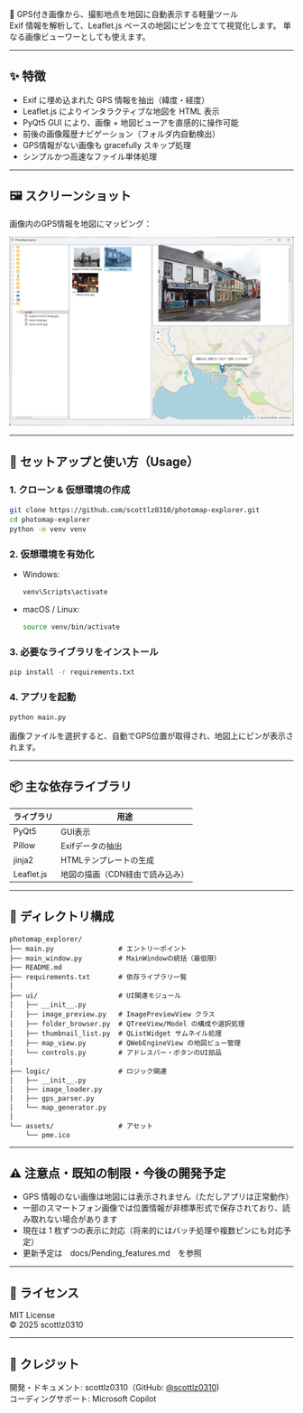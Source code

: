 📍 GPS付き画像から、撮影地点を地図に自動表示する軽量ツール  
Exif 情報を解析して、Leaflet.js ベースの地図にピンを立てて視覚化します。
単なる画像ビューワーとしても使えます。

---

## ✨ 特徴

- Exif に埋め込まれた GPS 情報を抽出（緯度・経度）
- Leaflet.js によりインタラクティブな地図を HTML 表示
- PyQt5 GUI により、画像 + 地図ビューアを直感的に操作可能
- 前後の画像履歴ナビゲーション（フォルダ内自動検出）
- GPS情報がない画像も gracefully スキップ処理
- シンプルかつ高速なファイル単体処理

---

## 🖼️ スクリーンショット

画像内のGPS情報を地図にマッピング：

![スクリーンショット](docs/screenshot_dingle.jpg)

---

## 🚀 セットアップと使い方（Usage）

### 1. クローン & 仮想環境の作成

```bash
git clone https://github.com/scottlz0310/photomap-explorer.git
cd photomap-explorer
python -m venv venv
```

### 2. 仮想環境を有効化

- Windows:
  ```bash
  venv\Scripts\activate
  ```

- macOS / Linux:
  ```bash
  source venv/bin/activate
  ```

### 3. 必要なライブラリをインストール

```bash
pip install -r requirements.txt
```

### 4. アプリを起動

```bash
python main.py
```

画像ファイルを選択すると、自動でGPS位置が取得され、地図上にピンが表示されます。

---

## 📦 主な依存ライブラリ

| ライブラリ | 用途 |
|------------|------|
| PyQt5      | GUI表示 |
| Pillow     | Exifデータの抽出 |
| jinja2     | HTMLテンプレートの生成 |
| Leaflet.js | 地図の描画（CDN経由で読み込み） |

---

## 📁 ディレクトリ構成

```
photomap_explorer/
├── main.py                # エントリーポイント
├── main_window.py         # MainWindowの統括（最低限）
├── README.md
├── requirements.txt       # 依存ライブラリ一覧
│
├── ui/                    # UI関連モジュール
│   ├── __init__.py
│   ├── image_preview.py   # ImagePreviewView クラス
│   ├── folder_browser.py  # QTreeView/Model の構成や選択処理
│   ├── thumbnail_list.py  # QListWidget サムネイル処理
│   ├── map_view.py        # QWebEngineView の地図ビュー管理
│   └── controls.py        # アドレスバー・ボタンのUI部品
│
├── logic/                 # ロジック関連
│   ├── __init__.py
│   ├── image_loader.py
│   ├── gps_parser.py
│   └── map_generator.py
│
└── assets/                # アセット
    └── pme.ico
```

---

## ⚠️ 注意点・既知の制限・今後の開発予定

- GPS 情報のない画像は地図には表示されません（ただしアプリは正常動作）
- 一部のスマートフォン画像では位置情報が非標準形式で保存されており、読み取れない場合があります
- 現在は 1 枚ずつの表示に対応（将来的にはバッチ処理や複数ピンにも対応予定）
- 更新予定は　docs/Pending_features.md　を参照

---

## 📄 ライセンス

MIT License  
© 2025 scottlz0310

---

## 🙌 クレジット

開発・ドキュメント: scottlz0310（GitHub: [@scottlz0310](https://github.com/scottlz0310))  
コーディングサポート: Microsoft Copilot

